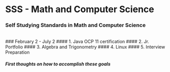 # SSS - Math and Computer Science
### Self Studying Standards in Math and Computer Science
<br/>
### February 2 - July 2
#### 1. Java OCP 11 certification
#### 2. Jr. Portfolio
#### 3. Algebra and Trigonometry
#### 4. Linux
#### 5. Interview Preparation

##### First thoughts on how to accomplish these goals
